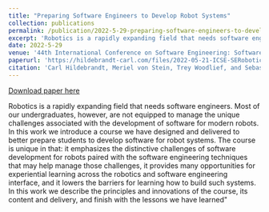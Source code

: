 ```yaml
---
title: "Preparing Software Engineers to Develop Robot Systems"
collection: publications
permalink: /publication/2022-5-29-preparing-software-engineers-to-develop-robot-systems
excerpt: 'Robotics is a rapidly expanding field that needs software engineers. Most of our undergraduates, however, are not equipped to manage the unique challenges associated with the development of software for modern robots. In this work we introduce a course we have designed and delivered to better prepare students to develop software for robot systems. The course is unique in that: it emphasizes the distinctive challenges of software development for robots paired with the software engineering techniques that may help manage those challenges, it provides many opportunities for experiential learning across the robotics and software engineering interface, and it lowers the barriers for learning how to build such systems. In this work we describe the principles and innovations of the course, its content and delivery, and finish with the lessons we have learned&quot;'
date: 2022-5-29
venue: '44th International Conference on Software Engineering: Software Engineering Education and Training (ICSE-SEET ’22)'
paperurl: 'https://hildebrandt-carl.com/files/2022-05-21-ICSE-SERobotics.pdf'
citation: 'Carl Hildebrandt, Meriel von Stein, Trey Woodlief, and Sebastian Elbaum. 2022. Preparing Software Engineers to Develop Robot Systems. In 44th International Conference on Software Engineering: Software Engineering Education and Training (ICSE-SEET ’22), May 21–29, 2022, Pittsburgh, PA, USA. ACM, New York, NY, USA, 12 pages. https://doi.org/10.1145/3510456.3514161'
---
```


<a href='https://hildebrandt-carl.com/files/2022-05-21-ICSE-SERobotics.pdf'>Download paper here</a>

Robotics is a rapidly expanding field that needs software engineers. Most of our undergraduates, however, are not equipped to manage the unique challenges associated with the development of software for modern robots. In this work we introduce a course we have designed and delivered to better prepare students to develop software for robot systems. The course is unique in that: it emphasizes the distinctive challenges of software development for robots paired with the software engineering techniques that may help manage those challenges, it provides many opportunities for experiential learning across the robotics and software engineering interface, and it lowers the barriers for learning how to build such systems. In this work we describe the principles and innovations of the course, its content and delivery, and finish with the lessons we have learned&quot;
